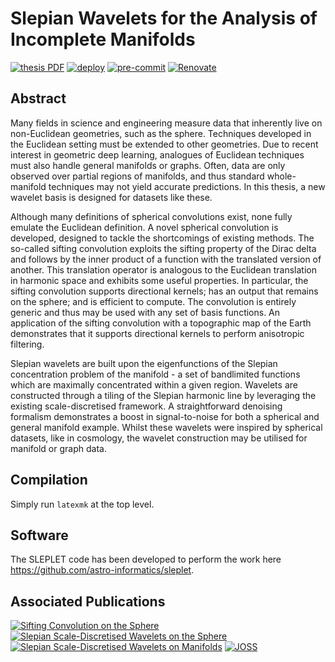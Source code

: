 # Slepian Wavelets for the Analysis of Incomplete Manifolds

[![thesis PDF](https://img.shields.io/badge/thesis-PDF-blue.svg)](https://paddyroddy.github.io/thesis)
[![deploy](https://github.com/paddyroddy/phd_thesis/actions/workflows/deploy.yaml/badge.svg)](https://github.com/paddyroddy/phd_thesis/actions/workflows/deploy.yaml)
[![pre-commit](https://img.shields.io/badge/pre--commit-enabled-brightgreen?logo=pre-commit)](https://github.com/pre-commit/pre-commit)
[![Renovate](https://img.shields.io/badge/renovate-enabled-orange?logo=renovatebot)](https://docs.renovatebot.com)

## Abstract

Many fields in science and engineering measure data that inherently live on
non-Euclidean geometries, such as the sphere. Techniques developed in the
Euclidean setting must be extended to other geometries. Due to recent interest
in geometric deep learning, analogues of Euclidean techniques must also handle
general manifolds or graphs. Often, data are only observed over partial regions
of manifolds, and thus standard whole-manifold techniques may not yield accurate
predictions. In this thesis, a new wavelet basis is designed for datasets like
these.

Although many definitions of spherical convolutions exist, none fully emulate
the Euclidean definition. A novel spherical convolution is developed, designed
to tackle the shortcomings of existing methods. The so-called sifting
convolution exploits the sifting property of the Dirac delta and follows by the
inner product of a function with the translated version of another. This
translation operator is analogous to the Euclidean translation in harmonic space
and exhibits some useful properties. In particular, the sifting convolution
supports directional kernels; has an output that remains on the sphere; and is
efficient to compute. The convolution is entirely generic and thus may be used
with any set of basis functions. An application of the sifting convolution with
a topographic map of the Earth demonstrates that it supports directional kernels
to perform anisotropic filtering.

Slepian wavelets are built upon the eigenfunctions of the Slepian concentration
problem of the manifold - a set of bandlimited functions which are maximally
concentrated within a given region. Wavelets are constructed through a tiling of
the Slepian harmonic line by leveraging the existing scale-discretised
framework. A straightforward denoising formalism demonstrates a boost in
signal-to-noise for both a spherical and general manifold example. Whilst these
wavelets were inspired by spherical datasets, like in cosmology, the wavelet
construction may be utilised for manifold or graph data.

## Compilation

Simply run `latexmk` at the top level.

## Software

The SLEPLET code has been developed to perform the work here
<https://github.com/astro-informatics/sleplet>.

## Associated Publications

[![Sifting Convolution on the Sphere](https://img.shields.io/badge/DOI-10.1109/LSP.2021.3050961-pink.svg)](https://dx.doi.org/10.1109/LSP.2021.3050961)
[![Slepian Scale-Discretised Wavelets on the Sphere](https://img.shields.io/badge/DOI-10.1109/TSP.2022.3233309-pink.svg)](https://dx.doi.org/10.1109/TSP.2022.3233309)
[![Slepian Scale-Discretised Wavelets on Manifolds](https://img.shields.io/badge/DOI-10.48550/arXiv.2302.06006-pink.svg)](https://doi.org/10.48550/arXiv.2302.06006)
[![JOSS](https://joss.theoj.org/papers/55d9cf16a27bf2d3141f0f66c676b7f2/status.svg)](https://joss.theoj.org/papers/55d9cf16a27bf2d3141f0f66c676b7f2)
